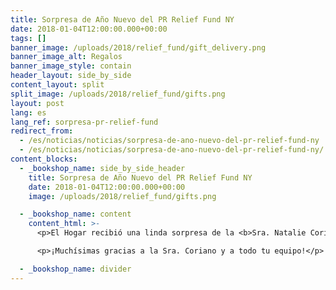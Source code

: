 ```yaml
---
title: Sorpresa de Año Nuevo del PR Relief Fund NY
date: 2018-01-04T12:00:00.000+00:00
tags: []
banner_image: /uploads/2018/relief_fund/gift_delivery.png
banner_image_alt: Regalos
banner_image_style: contain
header_layout: side_by_side
content_layout: split
split_image: /uploads/2018/relief_fund/gifts.png
layout: post
lang: es
lang_ref: sorpresa-pr-relief-fund
redirect_from:
  - /es/noticias/noticias/sorpresa-de-ano-nuevo-del-pr-relief-fund-ny
  - /es/noticias/noticias/sorpresa-de-ano-nuevo-del-pr-relief-fund-ny/
content_blocks:
  - _bookshop_name: side_by_side_header
    title: Sorpresa de Año Nuevo del PR Relief Fund NY
    date: 2018-01-04T12:00:00.000+00:00
    image: /uploads/2018/relief_fund/gifts.png

  - _bookshop_name: content
    content_html: >-
      <p>El Hogar recibió una linda sorpresa de la <b>Sra. Natalie Coriano</b>, Administradora del  'Puerto Rico Relief Initiative' del Departamento de Servicios Sociales del Condado Westchester (New York). El 4 de enero 2018, UPS hizo entrega de 150 regalos, alegrando a nuestros niños y a todo el personal del Hogar.</p>

      <p>¡Muchísimas gracias a la Sra. Coriano y a todo tu equipo!</p>

  - _bookshop_name: divider
---
```

